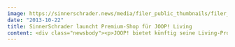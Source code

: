 ```yaml
---
image: https://sinnerschrader.news/media/filer_public_thumbnails/filer_public/a2/67/a2671b8e-128c-4f7a-9673-636502892a61/varfoldersdjk8pxf42x64d8fxslz8jcc8fc0000gnttmpih8ucr__480x288_q85_crop_subsampling-2_upscale.jpg
date: "2013-10-22"
title: SinnerSchrader launcht Premium-Shop für JOOP! Living
content: <div class="newsbody"><p>JOOP! bietet künftig seine Living-Produkte in einem eigenen Online-Store an. JOOP! Living wird Teil des im letzten Jahr grundlegend überarbeiteten JOOP! Flagshipstores <a href="http&#58;//www.joop.com">www.joop.com</a>. Die HOLY FASHION GROUP und JOOP! Living setzten dabei erneut auf SinnerSchrader. Die Digitalagentur verantwortete Konzept, Design und technische Umsetzung.</p><p>JOOP! Living umfasst Premium-Artikel der Kollektion Bad &amp; Wellness, Schlafen und Wohnen. Der Shop erleichtert dabei auch die Bestellung über die Warenkategorien hinweg. Mit nur einem Klick können Kunden künftig z.B. die verschiedenen Produkte einer Handtuch-Garnitur bequem zusammenstellen und shoppen.</p><p>Die neue Optik von JOOP! Living spiegelt die Premiummarke und die Qualität die Produkte wider. Die Kollektionen aus den Bereichen Wohnen, Bad &amp; Wellness und Schlafen werden in hoher Auflösung detailliert und hochwertig inszeniert. JOOP! und SinnerSchrader entschieden sich dabei für ein emotionale Präsentation und großflächige Bilder. Die Living Produkte werden, wie auch das Fashion-Sortiment, saisonal aktualisiert.</p><p>JOOP! Living nutzt Funktionalitäten, wie z.B. den Warenkorb-Prozess, der gemeinsamen E- Commerce-Plattform aller HOLY FASHION GROUP Brands. Die auf hybris basierende Infrastruktur von <a href="http&#58;//www.joop.com">JOOP!</a>, <a href="http&#58;//strellson.com/">Strellson</a> und <a href="http&#58;//windsor.de/">windsor.</a> wurde im <a href="http&#58;//www.sinnerschrader.com/news/sinnerschrader-gewinnt-e-commerce-pitch-der-holy-fashion-group/">letzten Jahr von SinnerSchrader entworfen und umgesetzt</a>.</p><p>Christian Appel, Head of E-Business&#58; “Mit JOOP! Living bauen wir das digitale Angebot unserer Lifestyle-Marke weiter aus. Wir bieten Premiumprodukte an einem Ort gebündelt an und kombinieren dieses mit seinem hochwertigen Design zu einem attraktiven Shoppingerlebnis. SinnerSchrader ist nicht nur wegen der ausgewiesenen hybris-Kompetenz dafür genau der richtige Partner.”<br/>Zeitgleich zur Einbindung von JOOP! Living im Online-Store findet der Launch des neuen Storefinders mit Sortiments- und regionaler Suche statt.</p><p><strong>Über HOLY FASHION GROUP</strong><br/>Zu den erfolgreichsten Textilunternehmen mit überdurchschnittlichem Wachstum zählend, designt, produziert und vermarktet die HOLY FASHION GROUP mit Qualität, Kreativität und Leidenschaft Fashion- und Lifestyleprodukte weltweit. Unter dem Dach der HOLY FASHION GROUP, die ihren Hauptsitz in Kreuzlingen/Schweiz hat, stehen die internationalen Top-Marken Strellson, windsor. und JOOP!. Das Ziel der Unternehmensgruppe ist der Erfolg und das stetige Wachstum mit den Produkten und Marken, die Frauen und Männern das gute Gefühl geben, die richtige Entscheidung getroffen zu haben.</p><p><strong>Über SinnerSchrader</strong><br/>SinnerSchrader gehört zu den führenden Digitalagenturen Europas. Mit Fokus auf E-Commerce, Strategie und Kommunikation bietet SinnerSchrader die gesamte Bandbreite digitaler Agenturleistungen&#58; Konzeption, Gestaltung und Entwicklung von Web-Plattformen, Mobile Apps, Service Design, Kampagnen, Media, Analytics und Audience Management. SinnerSchrader steht für technologische Exzellenz. 450 Mitarbeiter – davon allein rund 200 Entwickler – realisieren Marketinglösungen für Marken wie Allianz, comdirect bank, Holy Fashion Group, REWE, simyo, ŠKODA, Tchibo und TUI. SinnerSchrader wurde 1996 gegründet, ist seit 1999 börsennotiert und hat Büros in Hamburg, Berlin, Frankfurt am Main, München, Prag und Hannover. <a href="http&#58;//sinnerschrader.com">www.sinnerschrader.com</a></p><p><a class="news-backlink" href="/de/"><svg class="svg-ico svg-ico--arrow-left"><use xlink&#58;href="#arrow-down"></use></svg>Zurück zur Presse Übersicht</a></p></div>
---
```

